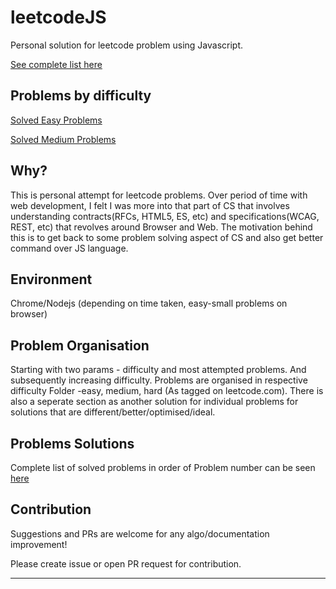 # leetcodeJS

Personal solution for leetcode problem using Javascript.

[See complete list here](Problems.md)

## Problems by difficulty

[Solved Easy Problems](Easy/README.md)

[Solved Medium Problems](Medium/README.md)

## Why?

This is personal attempt for leetcode problems. Over period of time with web development, I felt I was more into that part of CS that involves understanding contracts(RFCs, HTML5, ES, etc) and specifications(WCAG, REST, etc) that revolves around Browser and Web.
The motivation behind this is to get back to some problem solving aspect of CS and also get better command over JS language.

## Environment

Chrome/Nodejs (depending on time taken, easy-small problems on browser)

## Problem Organisation

Starting with two params - difficulty and most attempted problems. And subsequently increasing difficulty.
Problems are organised in respective difficulty Folder -easy, medium, hard (As tagged on leetcode.com).
There is also a seperate section as another solution for individual problems for solutions that are different/better/optimised/ideal.

## Problems Solutions

Complete list of solved problems in order of Problem number can be seen [here](Problems.md)

## Contribution

Suggestions and PRs are welcome for any algo/documentation improvement!

Please create issue or open PR request for contribution.

---
